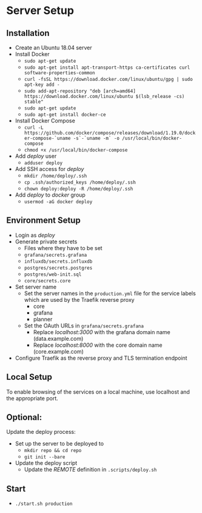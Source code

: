 # Server Setup

## Installation
- Create an Ubuntu 18.04 server
- Install Docker
  - `sudo apt-get update`
  - `sudo apt-get install apt-transport-https ca-certificates curl software-properties-common`
  - `curl -fsSL https://download.docker.com/linux/ubuntu/gpg | sudo apt-key add -`
  - `sudo add-apt-repository "deb [arch=amd64] https://download.docker.com/linux/ubuntu $(lsb_release -cs) stable"`
  - `sudo apt-get update`
  - `sudo apt-get install docker-ce`
- Install Docker Compose
  - ``curl -L https://github.com/docker/compose/releases/download/1.19.0/docker-compose-`uname -s`-`uname -m` -o /usr/local/bin/docker-compose``
  - `chmod +x /usr/local/bin/docker-compose`
- Add *deploy* user
  - `adduser deploy`
- Add SSH access for *deploy*
  - `mkdir /home/deploy/.ssh`
  - `cp .ssh/authorized_keys /home/deploy/.ssh`
  - `chown deploy:deploy -R /home/deploy/.ssh`
- Add *deploy* to *docker* group
  - `usermod -aG docker deploy`

## Environment Setup

- Login as *deploy*
- Generate private secrets
  - Files where they have to be set
  - `grafana/secrets.grafana`
  - `influxdb/secrets.influxdb`
  - `postgres/secrets.postgres`
  - `postgres/web-init.sql`
  - `core/secrets.core`
- Set server name
  - Set the server names in the `production.yml` file for the service labels which are used by the Traefik reverse proxy
    - core
    - grafana
    - planner
  - Set the OAuth URLs in `grafana/secrets.grafana`
    - Replace *localhost:3000* with the grafana domain name (data.example.com)
    - Replace *localhost:8000* with the core domain name (core.example.com)
- Configure Traefik as the reverse proxy and TLS termination endpoint

## Local Setup

To enable browsing of the services on a local machine, use localhost and the appropriate port.

## Optional:

Update the deploy process:
- Set up the server to be deployed to
  - `mkdir repo && cd repo`
  - `git init --bare`
- Update the deploy script
  - Update the *REMOTE* definition in `.scripts/deploy.sh` 

## Start
- `./start.sh production`
